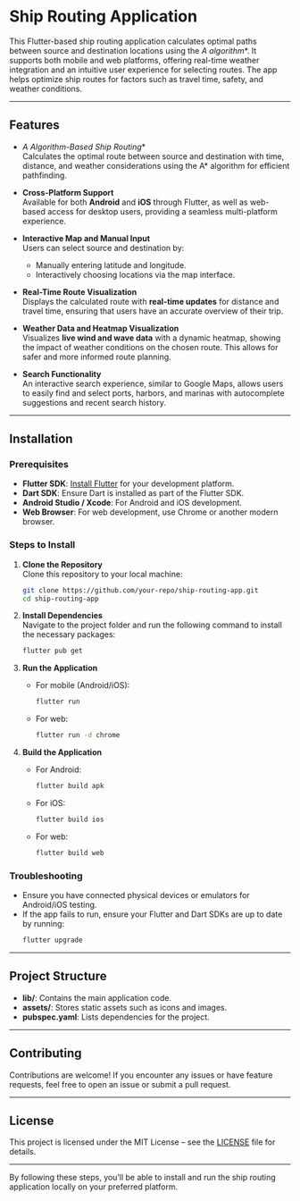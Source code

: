 

# Ship Routing Application

This Flutter-based ship routing application calculates optimal paths between source and destination locations using the **A* algorithm**. It supports both mobile and web platforms, offering real-time weather integration and an intuitive user experience for selecting routes. The app helps optimize ship routes for factors such as travel time, safety, and weather conditions.

---

## Features

- **A* Algorithm-Based Ship Routing**  
  Calculates the optimal route between source and destination with time, distance, and weather considerations using the A* algorithm for efficient pathfinding.

- **Cross-Platform Support**  
  Available for both **Android** and **iOS** through Flutter, as well as web-based access for desktop users, providing a seamless multi-platform experience.

- **Interactive Map and Manual Input**  
  Users can select source and destination by:
  - Manually entering latitude and longitude.
  - Interactively choosing locations via the map interface.

- **Real-Time Route Visualization**  
  Displays the calculated route with **real-time updates** for distance and travel time, ensuring that users have an accurate overview of their trip.

- **Weather Data and Heatmap Visualization**  
  Visualizes **live wind and wave data** with a dynamic heatmap, showing the impact of weather conditions on the chosen route. This allows for safer and more informed route planning.

- **Search Functionality**  
  An interactive search experience, similar to Google Maps, allows users to easily find and select ports, harbors, and marinas with autocomplete suggestions and recent search history.

---

## Installation

### Prerequisites

- **Flutter SDK**: [Install Flutter](https://flutter.dev/docs/get-started/install) for your development platform.
- **Dart SDK**: Ensure Dart is installed as part of the Flutter SDK.
- **Android Studio / Xcode**: For Android and iOS development.
- **Web Browser**: For web development, use Chrome or another modern browser.

### Steps to Install

1. **Clone the Repository**  
   Clone this repository to your local machine:
   ```bash
   git clone https://github.com/your-repo/ship-routing-app.git
   cd ship-routing-app
   ```

2. **Install Dependencies**  
   Navigate to the project folder and run the following command to install the necessary packages:
   ```bash
   flutter pub get
   ```

3. **Run the Application**  
   - For mobile (Android/iOS):
     ```bash
     flutter run
     ```
   - For web:
     ```bash
     flutter run -d chrome
     ```

4. **Build the Application**  
   - For Android:
     ```bash
     flutter build apk
     ```
   - For iOS:
     ```bash
     flutter build ios
     ```
   - For web:
     ```bash
     flutter build web
     ```

### Troubleshooting

- Ensure you have connected physical devices or emulators for Android/iOS testing.
- If the app fails to run, ensure your Flutter and Dart SDKs are up to date by running:
   ```bash
   flutter upgrade
   ```

---

## Project Structure

- **lib/**: Contains the main application code.
- **assets/**: Stores static assets such as icons and images.
- **pubspec.yaml**: Lists dependencies for the project.

---

## Contributing

Contributions are welcome! If you encounter any issues or have feature requests, feel free to open an issue or submit a pull request.

---

## License

This project is licensed under the MIT License – see the [LICENSE](LICENSE) file for details.

---

By following these steps, you’ll be able to install and run the ship routing application locally on your preferred platform.
